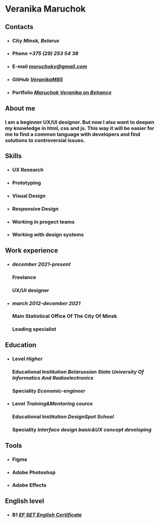 # **Veranika Maruchok**


## **Contacts**
* ### **City** *Minsk, Belarus*
* ### **Phone** *+375 (29) 253 54 38*
* ### **E-mail** [*moruchokv@gmail.com*](https://mail.google.com/mail)
* ### **GitHub** [*VeranikaM85*](https://github.com/VeranikaM85)
* ### **Portfolio** [*Maruchok Veranika on Behance*](https://www.behance.net/5a052c36)


## **About me**
### I am a beginner UX/UI designer. But now I also want to deepen my knowledge in html, css and js. This way it will be easier for me to find a common language with developers and find solutions to controversial issues.


## **Skills**
* ### UX Research
* ### Prototyping
* ### Visual Design
* ### Responsive Design
* ### Working in progect teams
* ### Working with design systems


## **Work experience**
* ### *december 2021-present* 
   
    ### **Freelance** 
    ### UX/UI designer

* ### *march 2012-december 2021* 
   
  ###  **Main Statistical Office Of The City Of Minsk** 
  ### Leading specialist
 
 
 ## **Education**  
 * ### **Level** *Higher*
     ### **Educational Institution** *Belarussian State University Of Informatics And Radioelectronics*
     ### **Speciality** *Economic-engineer*
* ### **Level** *Training&Mentoring cource*
  ### **Educational Institution** *DesignSpot School*
    ### **Speciality** *Interface design basic&UX concept developing*


## **Tools**
* ### Figma
* ### Adobe Photoshop
* ### Adobe Effects


## **English level**
* ### **B1** [*EF SET English Certificate*](https://www.efset.org/cert/MY82T3)
